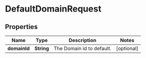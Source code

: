 # DefaultDomainRequest

## Properties
Name | Type | Description | Notes
------------ | ------------- | ------------- | -------------
**domainId** | **String** | The Domain id to default. |  [optional]
